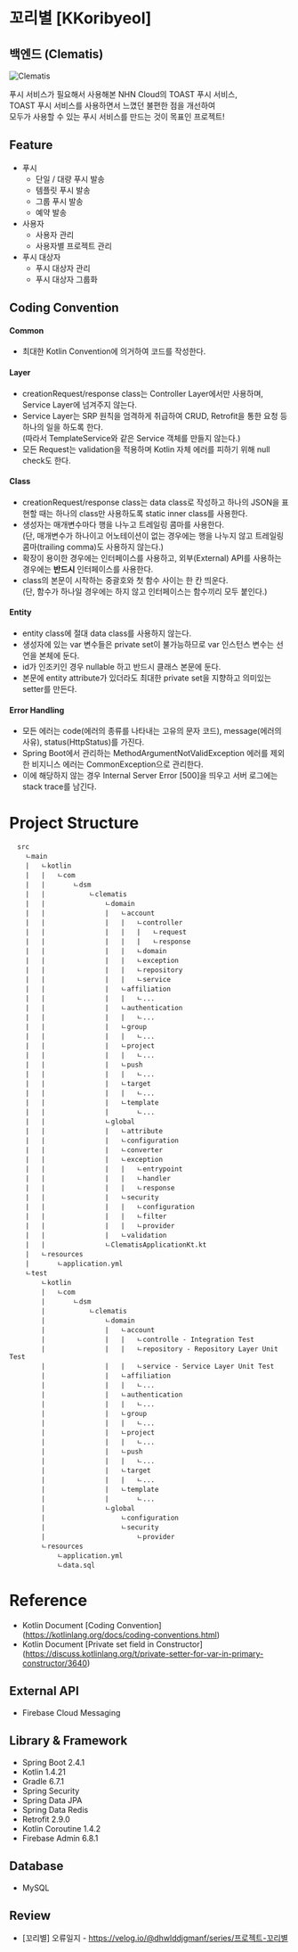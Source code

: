 # 꼬리별 [KKoribyeol]
## 백엔드 (Clematis)  
![Clematis](https://user-images.githubusercontent.com/48639421/111264452-e1ed1b00-866a-11eb-98a1-9fc39db9aaee.png)  

푸시 서비스가 필요해서 사용해본 NHN Cloud의 TOAST 푸시 서비스,  
TOAST 푸시 서비스를 사용하면서 느꼈던 불편한 점을 개선하여  
모두가 사용할 수 있는 푸시 서비스를 만드는 것이 목표인 프로젝트!  

## Feature
- 푸시
  - 단일 / 대량 푸시 발송
  - 템플릿 푸시 발송
  - 그룹 푸시 발송
  - 예약 발송
- 사용자
  - 사용자 관리
  - 사용자별 프로젝트 관리
- 푸시 대상자
  - 푸시 대상자 관리
  - 푸시 대상자 그룹화

## Coding Convention
#### Common
- 최대한 Kotlin Convention에 의거하여 코드를 작성한다.

#### Layer
- creationRequest/response class는 Controller Layer에서만 사용하며, Service Layer에 넘겨주지 않는다.
- Service Layer는 SRP 원칙을 엄격하게 취급하여 CRUD, Retrofit을 통한 요청 등 하나의 일을 하도록 한다.  
(따라서 TemplateService와 같은 Service 객체를 만들지 않는다.)
- 모든 Request는 validation을 적용하며 Kotlin 자체 에러를 피하기 위해 null check도 한다.

#### Class
- creationRequest/response class는 data class로 작성하고 하나의 JSON을 표현할 때는 하나의 class만 사용하도록 static inner class를 사용한다.
- 생성자는 매개변수마다 행을 나누고 트레일링 콤마를 사용한다.  
(단, 매개변수가 하나이고 어노테이션이 없는 경우에는 행을 나누지 않고 트레일링 콤마(trailing comma)도 사용하지 않는다.)
- 확장이 용이한 경우에는 인터페이스를 사용하고, 외부(External) API를 사용하는 경우에는 **반드시** 인터페이스를 사용한다.
- class의 본문이 시작하는 중괄호와 첫 함수 사이는 한 칸 띄운다.  
(단, 함수가 하나일 경우에는 하지 않고 인터페이스는 함수끼리 모두 붙인다.)

#### Entity
- entity class에 절대 data class를 사용하지 않는다.
- 생성자에 있는 var 변수들은 private set이 불가능하므로 var 인스턴스 변수는 선언을 본체에 둔다.
- id가 인조키인 경우 nullable 하고 반드시 클래스 본문에 둔다.
- 본문에 entity attribute가 있더라도 최대한 private set을 지향하고 의미있는 setter를 만든다.

#### Error Handling
- 모든 에러는 code(에러의 종류를 나타내는 고유의 문자 코드), message(에러의 사유), status(HttpStatus)를 가진다.
- Spring Boot에서 관리하는 MethodArgumentNotValidException 에러를 제외한 비지니스 에러는 CommonException으로 관리한다.
- 이에 해당하지 않는 경우 Internal Server Error [500]을 띄우고 서버 로그에는 stack trace를 남긴다.

# Project Structure
```
  src
    ㄴmain
    |   ㄴkotlin
    |   |   ㄴcom
    |   |       ㄴdsm
    |   |           ㄴclematis
    |   |               ㄴdomain
    |   |               |   ㄴaccount
    |   |               |   |   ㄴcontroller
    |   |               |   |   |   ㄴrequest
    |   |               |   |   |   ㄴresponse
    |   |               |   |   ㄴdomain
    |   |               |   |   ㄴexception
    |   |               |   |   ㄴrepository
    |   |               |   |   ㄴservice
    |   |               |   ㄴaffiliation
    |   |               |   |   ㄴ...
    |   |               |   ㄴauthentication
    |   |               |   |   ㄴ...
    |   |               |   ㄴgroup
    |   |               |   |   ㄴ...
    |   |               |   ㄴproject
    |   |               |   |   ㄴ...
    |   |               |   ㄴpush
    |   |               |   |   ㄴ...
    |   |               |   ㄴtarget
    |   |               |   |   ㄴ...
    |   |               |   ㄴtemplate
    |   |               |       ㄴ...
    |   |               ㄴglobal
    |   |               |   ㄴattribute
    |   |               |   ㄴconfiguration
    |   |               |   ㄴconverter
    |   |               |   ㄴexception
    |   |               |   |   ㄴentrypoint
    |   |               |   |   ㄴhandler
    |   |               |   |   ㄴresponse
    |   |               |   ㄴsecurity
    |   |               |   |   ㄴconfiguration
    |   |               |   |   ㄴfilter
    |   |               |   |   ㄴprovider
    |   |               |   ㄴvalidation
    |   |               ㄴClematisApplicationKt.kt
    |   ㄴresources
    |       ㄴapplication.yml
    ㄴtest
        ㄴkotlin
        |   ㄴcom
        |       ㄴdsm
        |           ㄴclematis
        |               ㄴdomain
        |               |   ㄴaccount
        |               |   |   ㄴcontrolle - Integration Test
        |               |   |   ㄴrepository - Repository Layer Unit Test
        |               |   |   ㄴservice - Service Layer Unit Test
        |               |   ㄴaffiliation
        |               |   |   ㄴ...
        |               |   ㄴauthentication
        |               |   |   ㄴ...
        |               |   ㄴgroup
        |               |   |   ㄴ...
        |               |   ㄴproject
        |               |   |   ㄴ...
        |               |   ㄴpush
        |               |   |   ㄴ...
        |               |   ㄴtarget
        |               |   |   ㄴ...
        |               |   ㄴtemplate
        |               |       ㄴ...
        |               ㄴglobal
        |                   ㄴconfiguration
        |                   ㄴsecurity
        |                       ㄴprovider
        ㄴresources
            ㄴapplication.yml
            ㄴdata.sql
```

# Reference
- Kotlin Document [Coding Convention] (https://kotlinlang.org/docs/coding-conventions.html)
- Kotlin Document [Private set field in Constructor] (https://discuss.kotlinlang.org/t/private-setter-for-var-in-primary-constructor/3640)

## External API
- Firebase Cloud Messaging

## Library & Framework
- Spring Boot 2.4.1
- Kotlin 1.4.21
- Gradle 6.7.1
- Spring Security
- Spring Data JPA
- Spring Data Redis
- Retrofit 2.9.0
- Kotlin Coroutine 1.4.2
- Firebase Admin 6.8.1

## Database
- MySQL

## Review
- [꼬리별] 오류일지 - https://velog.io/@dhwlddjgmanf/series/프로젝트-꼬리별
